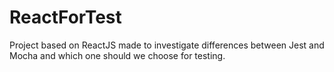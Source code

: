 # ReactForTest
Project based on ReactJS made to investigate differences between Jest and Mocha and which one should we choose for testing.
